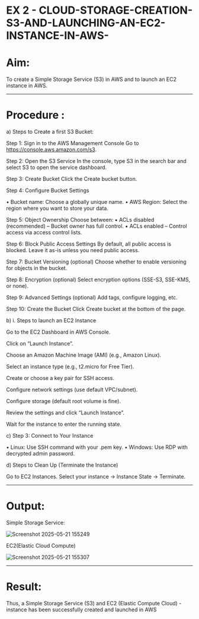 # EX 2 - CLOUD-STORAGE-CREATION-S3-AND-LAUNCHING-AN-EC2-INSTANCE-IN-AWS-


# Aim:

To create a Simple Storage Service (S3) in AWS and to launch an EC2 instance in AWS.

---

# Procedure :

a) Steps to Create a first S3 Bucket:

Step 1: Sign in to the AWS Management Console Go to https://console.aws.amazon.com/s3. 

Step 2: Open the S3 Service In the console, type S3 in the search bar and select S3 to open the service dashboard. 

Step 3: Create Bucket Click the Create bucket button. 

Step 4: Configure Bucket Settings

• Bucket name: Choose a globally unique name. • AWS Region: Select the region where you want to store your data.

Step 5: Object Ownership Choose between: ▪ ACLs disabled (recommended) – Bucket owner has full control. ▪ ACLs enabled – Control access via access control lists.

Step 6: Block Public Access Settings By default, all public access is blocked. Leave it as-is unless you need public access. 

Step 7: Bucket Versioning (optional) Choose whether to enable versioning for objects in the bucket.

Step 8: Encryption (optional) Select encryption options (SSE-S3, SSE-KMS, or none). 

Step 9: Advanced Settings (optional) Add tags, configure logging, etc. 

Step 10: Create the Bucket Click Create bucket at the bottom of the page.

b) i. Steps to launch an EC2 Instance

Go to the EC2 Dashboard in AWS Console.

Click on “Launch Instance”.

Choose an Amazon Machine Image (AMI) (e.g., Amazon Linux).

Select an instance type (e.g., t2.micro for Free Tier).

Create or choose a key pair for SSH access.

Configure network settings (use default VPC/subnet).

Configure storage (default root volume is fine).

Review the settings and click “Launch Instance”.

Wait for the instance to enter the running state.

c) Step 3: Connect to Your Instance

• Linux: Use SSH command with your .pem key. • Windows: Use RDP with decrypted admin password.

d) Steps to Clean Up (Terminate the Instance)

Go to EC2 Instances.
Select your instance → Instance State → Terminate.

---

# Output:

Simple Storage Service:



![Screenshot 2025-05-21 155249](https://github.com/user-attachments/assets/607c9b31-3d38-4d84-877b-97db8854e202)



EC2(Elastic Cloud Compute)



![Screenshot 2025-05-21 155307](https://github.com/user-attachments/assets/d82d3d51-8a19-475e-a202-adddd633c191)



---

# Result:
Thus, a Simple Storage Service (S3) and EC2 (Elastic Compute Cloud) - instance has been successfully created and launched in AWS

